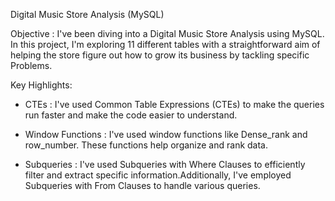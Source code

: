 Digital Music Store Analysis (MySQL)

Objective : I've been diving into a Digital Music Store Analysis using MySQL. In this project, I'm exploring 11 different tables with a straightforward aim of helping the store figure out how to grow its business by tackling specific Problems.

Key Highlights:

- CTEs : I've used Common Table Expressions (CTEs) to make the queries run faster and make the code easier to understand.

- Window Functions : I've used window functions like Dense_rank and row_number. These functions help organize and rank data.

- Subqueries : I've used Subqueries with Where Clauses to efficiently filter and extract specific information.Additionally, I've employed Subqueries with From Clauses to handle various queries.
